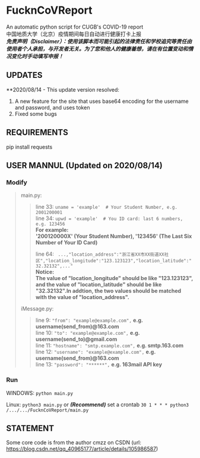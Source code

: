 # FucknCoVReport
An automatic python script for CUGB's COVID-19 report  
中国地质大学（北京）疫情期间每日自动进行健康打卡上报  
***免责声明（Disclaimer）：使用该脚本而可能引起的法律责任和学校追究等责任由使用者个人承担，与开发者无关。为了您和他人的健康着想，请在有位置变动和情况变化时手动填写申报！***
## UPDATES
**2020/08/14 - This update version resolved:  
1. A new feature for the site that uses base64 encoding for the username and password, and uses token
2. Fixed some bugs
## REQUIREMENTS
pip install requests
## USER MANNUL (Updated on 2020/08/14)
### Modify
>main.py:  
>>  
>>line 33:  ```uname = 'example'  # Your Student Number, e.g. 2001200001```  
>>line 34:  ```upwd = 'example'  # You ID card: last 6 numbers, e.g. 123456```  
>>**For example:  
>>'200120000X' (Your Student Number), '123456' (The Last Six Number of Your ID Card)**  
>>  
>>line 64:  ``` ...,"location_address":"浙江省XX市XX街道XX社区","location_longitude":"123.123123","location_latitude":"32.32132",..."```  
>>**Notice:  
>>The value of "location_longitude" should be like "123.123123", and the value of "location_latitude" should be like "32.32132".In addtion, the two values should be matched with the value of "location_address".**
>>  
>iMessage.py:
>>line 9:  ```"from": "example@example.com",``` **e.g. username(send_from)@163.com**  
>>line 10:  ```"to": "example@example.com",``` **e.g. username(send_to)@gmail.com**  
>>line 11:  ```"hostname": "smtp.example.com",``` **e.g. smtp.163.com**  
>>line 12:  ```"username": "example@example.com",``` **e.g. username(send_from)@163.com**  
>>line 13:  ```"password": "******",``` **e.g. 163mail API key**
>>  
### Run
WINDOWS:  ```python main.py```

Linux:  ```python3 main.py``` or ***(Recommend)*** set a crontab  ```30 1 * * * python3 /.../.../FucknCoVReport/main.py```
## STATEMENT
Some core code is from the author cmzz on CSDN (url: https://blog.csdn.net/qq_40965177/article/details/105986587)
